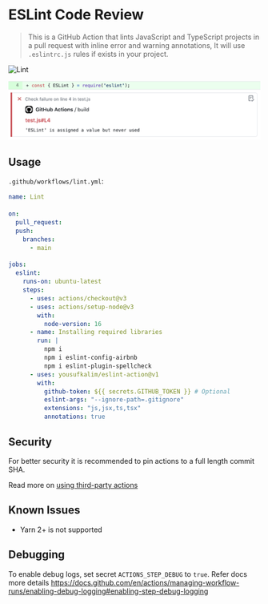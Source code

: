 # ESLint Code Review

> This is a GitHub Action that lints JavaScript and TypeScript projects in a pull request with inline error and warning annotations, It will use `.eslintrc.js` rules if exists in your project.

![Lint](https://github.com/yousufkalim/eslint-action/workflows/Lint/badge.svg)

![Annotation](assets/annotation.png)

## Usage

`.github/workflows/lint.yml`:

```yml
name: Lint

on:
  pull_request:
  push:
    branches:
      - main

jobs:
  eslint:
    runs-on: ubuntu-latest
    steps:
      - uses: actions/checkout@v3
      - uses: actions/setup-node@v3
        with:
          node-version: 16
      - name: Installing required libraries
        run: |
          npm i
          npm i eslint-config-airbnb
          npm i eslint-plugin-spellcheck
      - uses: yousufkalim/eslint-action@v1
        with:
          github-token: ${{ secrets.GITHUB_TOKEN }} # Optional
          eslint-args: "--ignore-path=.gitignore"
          extensions: "js,jsx,ts,tsx"
          annotations: true
```

## Security

For better security it is recommended to pin actions to a full length commit SHA.

Read more on [using third-party actions](https://docs.github.com/en/actions/learn-github-actions/security-hardening-for-github-actions#using-third-party-actions)

## Known Issues

- Yarn 2+ is not supported

## Debugging

To enable debug logs, set secret `ACTIONS_STEP_DEBUG` to `true`. Refer docs more details https://docs.github.com/en/actions/managing-workflow-runs/enabling-debug-logging#enabling-step-debug-logging

